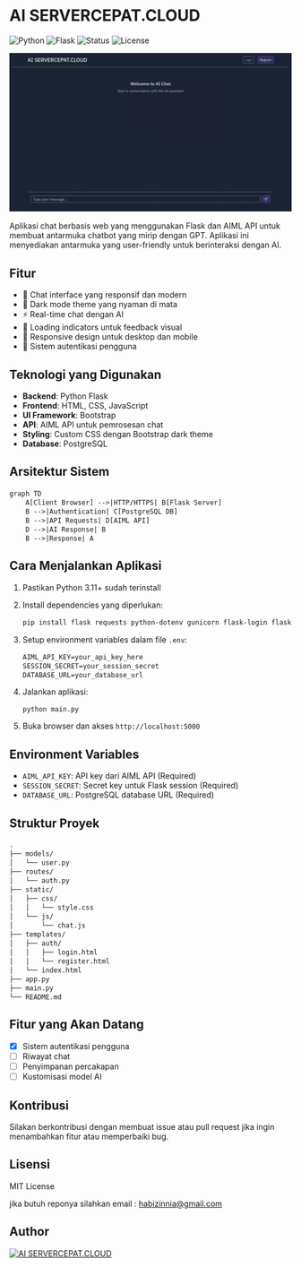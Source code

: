 # AI SERVERCEPAT.CLOUD

![Python](https://img.shields.io/badge/python-3.11-blue.svg)
![Flask](https://img.shields.io/badge/flask-latest-green.svg)
![Status](https://img.shields.io/badge/status-active-success.svg)
![License](https://img.shields.io/badge/license-MIT-blue.svg)

![AI Chat Preview](ai.jpg)

Aplikasi chat berbasis web yang menggunakan Flask dan AIML API untuk membuat antarmuka chatbot yang mirip dengan GPT. Aplikasi ini menyediakan antarmuka yang user-friendly untuk berinteraksi dengan AI.

## Fitur

- 💬 Chat interface yang responsif dan modern
- 🌙 Dark mode theme yang nyaman di mata
- ⚡ Real-time chat dengan AI
- 🔄 Loading indicators untuk feedback visual
- 📱 Responsive design untuk desktop dan mobile
- 🔐 Sistem autentikasi pengguna



## Teknologi yang Digunakan

- **Backend**: Python Flask
- **Frontend**: HTML, CSS, JavaScript
- **UI Framework**: Bootstrap
- **API**: AIML API untuk pemrosesan chat
- **Styling**: Custom CSS dengan Bootstrap dark theme
- **Database**: PostgreSQL

## Arsitektur Sistem

```mermaid
graph TD
    A[Client Browser] -->|HTTP/HTTPS| B[Flask Server]
    B -->|Authentication| C[PostgreSQL DB]
    B -->|API Requests| D[AIML API]
    D -->|AI Response| B
    B -->|Response| A
```

## Cara Menjalankan Aplikasi

1. Pastikan Python 3.11+ sudah terinstall
2. Install dependencies yang diperlukan:
   ```bash
   pip install flask requests python-dotenv gunicorn flask-login flask-sqlalchemy psycopg2-binary
   ```

3. Setup environment variables dalam file `.env`:
   ```
   AIML_API_KEY=your_api_key_here
   SESSION_SECRET=your_session_secret
   DATABASE_URL=your_database_url
   ```

4. Jalankan aplikasi:
   ```bash
   python main.py
   ```

5. Buka browser dan akses `http://localhost:5000`

## Environment Variables

- `AIML_API_KEY`: API key dari AIML API (Required)
- `SESSION_SECRET`: Secret key untuk Flask session (Required)
- `DATABASE_URL`: PostgreSQL database URL (Required)

## Struktur Proyek

```
.
├── models/
│   └── user.py
├── routes/
│   └── auth.py
├── static/
│   ├── css/
│   │   └── style.css
│   └── js/
│       └── chat.js
├── templates/
│   ├── auth/
│   │   ├── login.html
│   │   └── register.html
│   └── index.html
├── app.py
├── main.py
└── README.md
```

## Fitur yang Akan Datang

- [x] Sistem autentikasi pengguna
- [ ] Riwayat chat
- [ ] Penyimpanan percakapan
- [ ] Kustomisasi model AI

## Kontribusi

Silakan berkontribusi dengan membuat issue atau pull request jika ingin menambahkan fitur atau memperbaiki bug.

## Lisensi

MIT License 

jika butuh reponya silahkan email : habizinnia@gmail.com

## Author

[![AI SERVERCEPAT.CLOUD](https://img.shields.io/badge/AI-SERVERCEPAT.CLOUD-blue.svg)](https://servercepat.cloud)